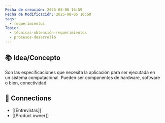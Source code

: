 ```yaml
---
Fecha de creación: 2025-08-06 16:59
Fecha de Modificación: 2025-08-06 16:59
tags:
  - requerimientos
Topic:
  - técnicas-obtención-requerimientos
  - procesos-desarrollo
---
```



## 📚 Idea/Concepto 

Son las especificaciones que necesita la aplicación para ser ejecutada en un sistema computacional. Pueden ser componentes de hardware, software o bien, conectividad.

## 🔗 Connections
- [[Entrevistas]]
- [[Product owner]]
